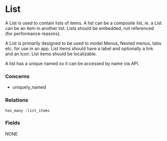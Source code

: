 List
====

A List is used to contain lists of items. A list can be a composite list, ie. a List can be an item in another list. Lists should be embedded, not referenced (for performance reasons).

A List is primarily designed to be used to model Menus, Nested menus, tabs etc. for use in an app. List items should have a label and optionally a link and an icon. List items should be localizable.

A list has a unique named so it can be accessed by name via API.

### Concerns

-	uniquely_named

### Relations

`has_many :list_items`

### Fields

NONE
